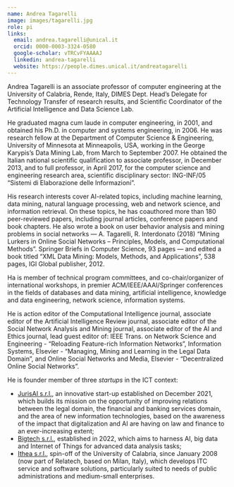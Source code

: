 ```yaml
---
name: Andrea Tagarelli
image: images/tagarelli.jpg
role: pi
links:
  email: andrea.tagarelli@unical.it
  orcid: 0000-0003-3324-0580
  google-scholar: vTRCvFYAAAAJ
  linkedin: andrea-tagarelli
  website: https://people.dimes.unical.it/andreatagarelli
---
```


Andrea Tagarelli is an associate professor of computer engineering at the University of Calabria, Rende, Italy, 
DIMES Dept. Head’s Delegate for Technology Transfer of research results, and 
Scientific Coordinator of the Artificial Intelligence and Data Science Lab.

He graduated magna cum laude in computer engineering, in 2001, and obtained his Ph.D. in computer and systems engineering, in 2006.  He was research fellow at the Department of Computer Science & Engineering, University of Minnesota at Minneapolis, USA, working in the George Karypis’s Data Mining Lab, from March to September 2007. He obtained the Italian national scientific qualification to associate professor, in December 2013, and to full professor, in April 2017, for the computer science and engineering research area, scientific disciplinary sector: ING-INF/05 “Sistemi di Elaborazione delle Informazioni”. 

His research interests cover AI-related topics, including machine learning, data mining, natural language processing, web and network science, and information retrieval. On these topics, he has coauthored more than 180 peer-reviewed papers, including journal articles, conference papers and book chapters. He also wrote a book on user behavior analysis and mining problems in social networks — A. Tagarelli, R. Interdonato (2018) “Mining Lurkers in Online Social Networks – Principles, Models, and Computational Methods”. Springer Briefs in Computer Science, 93 pages — and edited a book titled “XML Data Mining: Models, Methods, and Applications”, 538 pages, IGI Global publisher, 2012.

Ha is member of technical program committees, and co-chair/organizer of international workshops, in premier ACM/IEEE/AAAI/Springer conferences in the fields of databases and data mining, artificial intelligence, knowledge and data engineering, network science, information systems.

He is action editor of the Computational Intelligence journal, associate editor of the Artificial Intelligence Review journal, associate editor of the Social Network Analysis and Mining journal, associate editor of the AI and Ethics journal, lead guest editor of: IEEE Trans. on Network Science and Engineering - “Reloading Feature-rich Information Networks”, Information Systems, Elsevier - “Managing, Mining and Learning in the Legal Data Domain”, and Online Social Networks and Media, Elsevier - “Decentralized Online Social Networks”.
 
He is founder member of three *startups* in the ICT context:  
- [JurisAI s.r.l.](https://www.jurisai.it/), an innovative start-up established on December 2021, which builds its mission on the opportunity of improving relations between the legal domain, the financial and banking services domain, and the area of new information technologies, based on the awareness of the impact that digitalization and AI are having on law and finance to an ever-increasing extent;  
- [Bigtech s.r.l.](https://www.big-tech.it/), established in 2022, which aims to harness AI, big data and Internet of Things for advanced data analysis tasks;
- [Ithea s.r.l.](https://ithea.it/), spin-off of the University of Calabria, since January 2008 (now part of Relatech, based on Milan, Italy), which develops ITC service and software solutions, particularly suited to needs of public administrations and medium-small enterprises. 
